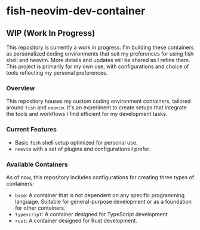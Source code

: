 # fish-neovim-dev-container

## WIP (Work In Progress)

This repository is currently a work in progress. I'm building these containers as personalized coding environments that suit my preferences for using fish shell and neovim. More details and updates will be shared as I refine them. This project is primarily for my own use, with configurations and choice of tools reflecting my personal preferences.

### Overview

This repository houses my custom coding environment containers, tailored around `fish` and `neovim`. It's an experiment to create setups that integrate the tools and workflows I find efficient for my development tasks.

### Current Features

- Basic `fish` shell setup optimized for personal use.
- `neovim` with a set of plugins and configurations I prefer.

### Available Containers

As of now, this repository includes configurations for creating three types of containers:

- `base`: A container that is not dependent on any specific programming language. Suitable for general-purpose development or as a foundation for other containers.
- `typescript`: A container designed for TypeScript development.
- `rust`: A container designed for Rust development.

